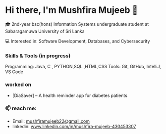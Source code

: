 
# Hi there, I'm Mushfira Mujeeb 👋  
🎓 2nd-year bsc(hons) Information Systems undergraduate student at Sabaragamuwa University of Sri Lanka 

💻 Interested in: Software Development, Databases, and Cybersecurity 

###  Skills & Tools (in progress)
Programming: Java, C , PYTHON,SQL ,HTML,CSS
Tools: Git, GitHub, IntelliJ, VS Code

 ### worked on
- [DiaSaver] – A health reminder app for diabetes patients

### 📫 reach me:
- Email:  mushfiramujeeb22@gmail.com
- linkedin: www.linkedin.com/in/mushfira-mujeeb-430453307


<!--
**MushfiraMujeeb/MushfiraMujeeb** is a ✨ _special_ ✨ repository because its `README.md` (this file) appears on your GitHub profile.

Here are some ideas to get you started:

- 🔭 I’m currently working on ...
- 🌱 I’m currently learning ...
- 👯 I’m looking to collaborate on ...
- 🤔 I’m looking for help with ...
- 💬 Ask me about ...
- 📫 How to reach me: ...
- 😄 Pronouns: ...
- ⚡ Fun fact: ...
-->
